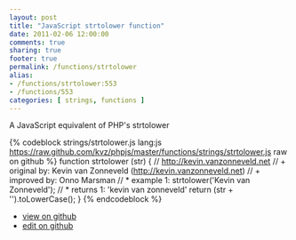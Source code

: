 ```yaml
---
layout: post
title: "JavaScript strtolower function"
date: 2011-02-06 12:00:00
comments: true
sharing: true
footer: true
permalink: /functions/strtolower
alias:
- /functions/strtolower:553
- /functions/553
categories: [ strings, functions ]
---
```

A JavaScript equivalent of PHP's strtolower
<!-- more -->
{% codeblock strings/strtolower.js lang:js https://raw.github.com/kvz/phpjs/master/functions/strings/strtolower.js raw on github %}
function strtolower (str) {
    // http://kevin.vanzonneveld.net
    // +   original by: Kevin van Zonneveld (http://kevin.vanzonneveld.net)
    // +   improved by: Onno Marsman
    // *     example 1: strtolower('Kevin van Zonneveld');
    // *     returns 1: 'kevin van zonneveld'
    return (str + '').toLowerCase();
}
{% endcodeblock %}
<ul>
 <li><a href="https://github.com/kvz/phpjs/blob/master/functions/strings/strtolower.js">view on github</a></li>
 <li><a href="https://github.com/kvz/phpjs/edit/master/functions/strings/strtolower.js">edit on github</a></li>
</ul>
